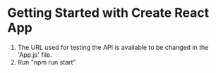 # Getting Started with Create React App

1. The URL used for testing the API is available to be changed
   in the 'App.js' file.
2. Run "npm run start"
